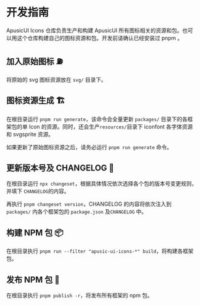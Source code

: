 # 开发指南

ApusicUI Icons 仓库负责生产和构建 ApusicUI 所有图标相关的资源和包。也可以用这个仓库构建自己的图标资源和包。开发前请确认已经安装过 pnpm 。

## 加入原始图标 ⛽️

将原始的 svg 图标资源放在 `svg/` 目录下。

## 图标资源生成 🏗

在根目录运行 `pnpm run generate`，该命令会全量更新 `packages/` 目录下的各框架包的单 Icon 的资源。同时，还会生产`resources/`目录下 iconfont 各字体资源 和 svgsprite 资源。

如果更新了原始图标资源之后，请务必运行 `pnpm run generate` 命令。

## 更新版本号及 CHANGELOG 🔖

在根目录运行 `npx changeset`，根据具体情况依次选择各个包的版本号变更规则，并填下 `CHANGELOG`的内容。

再执行 `pnpm changeset version`，CHANGELOG 的内容将依次注入到 `packages/` 内各个框架包的 `package.json` 及`CHANGELOG` 中。

## 构建 NPM 包 📦

在根目录执行 `pnpm run --filter "apusic-ui-icons-*" build`，将构建各框架包。

## 发布 NPM 包 🚀

在根目录执行 `pnpm publish -r`，将发布所有框架的 npm 包。

